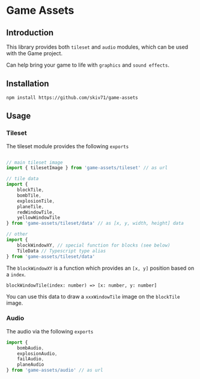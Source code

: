 # Game Assets

## Introduction

This library provides both `tileset` and `audio` modules, which can be used with the Game project.

Can help bring your game to life with `graphics` and `sound effects`.

## Installation

```shell
npm install https://github.com/skiv71/game-assets
```

## Usage

### Tileset

The tileset module provides the following `exports`

```javascript

// main tileset image
import { tilesetImage } from 'game-assets/tileset' // as url

// tile data
import {
    blockTile,
    bombTile,
    explosionTile,
    planeTile,
    redWindowTile,
    yellowWindowTile
} from 'game-assets/tileset/data' // as [x, y, width, height] data

// other
import {
    blockWindowXY, // special function for blocks (see below)
    TileData // Typescript type alias
} from 'game-assets/tileset/data'
```

The `blockWindowXY` is a function which provides an `[x, y]` position based on a `index`.

```
blockWindowTile(index: number) => [x: number, y: number]
```

You can use this data to draw a `xxxWindowTile` image on the `blockTile` image.

### Audio

The audio via the following `exports`

```javascript
import {
    bombAudio,
    explosionAudio,
    failAudio,
    planeAudio
} from 'game-assets/audio' // as url
```
